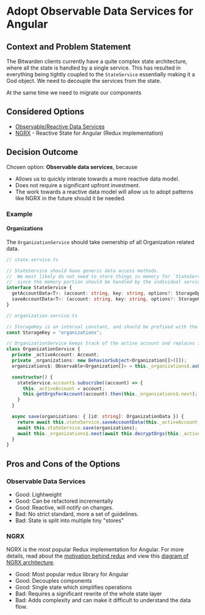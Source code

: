 # Adopt Observable Data Services for Angular

## Context and Problem Statement

The Bitwarden clients currently have a quite complex state architecture, where
all the state is handled by a single service. This has resulted in everything
being tightly coupled to the `StateService` essentially making it a God object.
We need to decouple the services from the state.

At the same time we need to migrate our components

## Considered Options

* [Observable/Reactive Data Services][observable]
* [NGRX](https://ngrx.io/) - Reactive State for Angular (Redux implementation)

## Decision Outcome

Chosen option: **Observable data services**, because

* Allows us to quickly interate towards a more reactive data model.
* Does not require a significant upfront investment.
* The work towards a reactive data model will allow us to adopt patterns like
NGRX in the future should it be needed.

### Example

#### Organizations

The `OrganizationService` should take ownership of all Organization related
data.

```ts
// state.service.ts

// StateService should have generic data access methods.
//  We most likely do not need to store things in memory for `StateService`
//  since the memory portion should be handled by the individual services.
interface StateService {
  getAccountData<T>: (account: string, key: string, options?: StorageOptions) => Promise<T>;
  saveAccountData<T>: (account: string, key: string, options?: StorageOptions) => Promise<T>;
}

// organization.service.ts

// StorageKey is an internal constant, and should be prefixed with the domain.
const StorageKey = "organizations";

// OrganizationService keeps track of the active account and replaces it's data if needed.
class OrganizationService {
  private _activeAccount: Account;
  private _organizations: new BehaviorSubject<Organization[]>([]);
  organizations$: Observable<Organization[]> = this._organizations$.asObservable();

  constructor() {
    stateService.account$.subscribe((account) => {
      this._activeAccount = account;
      this.getOrgsForAccount(account).then(this._organizations$.next);
    }
  }

  async save(organizations: { [id: string]: OrganizationData }) {
    return await this.stateService.saveAccountData(this._activeAccount, StorageKey, organizations);
    await this.stateService.save(organizations);
    await this._organizations$.next(await this.decryptOrgs(this._activeAccount, organizations));
  }
}
```

## Pros and Cons of the Options

### Observable Data Services

* Good: Lightweight
* Good: Can be refactored incrementally
* Good: Reactive, will notify on changes.
* Bad: No strict standard, more a set of guidelines.
* Bad: State is split into multiple tiny "stores"

### NGRX

NGRX is the most popular Redux implementation for Angular. For more details,
read about the [motivation behind redux][redux-motivation] and view this
[diagram of NGRX architecture](https://ngrx.io/guide/store).

* Good: Most popular redux library for Angular
* Good: Decouples components
* Good: Single state which simplifies operations
* Bad: Requires a significant rewrite of the whole state layer
* Bad: Adds complexity and can make it difficult to understand the data flow.

[observable]: https://blog.angular-university.io/how-to-build-angular2-apps-using-rxjs-observable-data-services-pitfalls-to-avoid/
[redux-motivation]: https://redux.js.org/understanding/thinking-in-redux/motivation